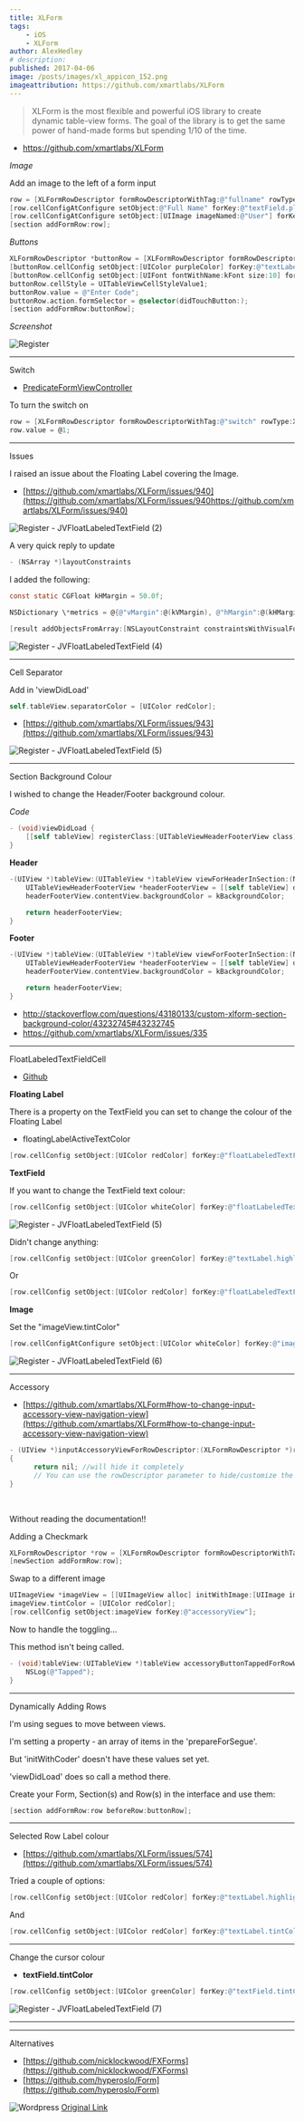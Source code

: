 ```yaml
---
title: XLForm
tags:
    - iOS
    - XLForm
author: AlexHedley
# description: 
published: 2017-04-06
image: /posts/images/xl_appicon_152.png
imageattribution: https://github.com/xmartlabs/XLForm
---
```


> XLForm is the most flexible and powerful iOS library to create dynamic table-view forms. The goal of the library is to get the same power of hand-made forms but spending 1/10 of the time.

- https://github.com/xmartlabs/XLForm

_Image_

Add an image to the left of a form input

```objectivec
row = [XLFormRowDescriptor formRowDescriptorWithTag:@"fullname" rowType:XLFormRowDescriptorTypeText];
[row.cellConfigAtConfigure setObject:@"Full Name" forKey:@"textField.placeholder"];
[row.cellConfigAtConfigure setObject:[UIImage imageNamed:@"User"] forKey:@"imageView.image"];
[section addFormRow:row];
```

_Buttons_

```objectivec
XLFormRowDescriptor *buttonRow = [XLFormRowDescriptor formRowDescriptorWithTag:kButton rowType:XLFormRowDescriptorTypeButton title:@"A 6 digit verification code has been sent via SMS"];
[buttonRow.cellConfig setObject:[UIColor purpleColor] forKey:@"textLabel.color"];
[buttonRow.cellConfig setObject:[UIFont fontWithName:kFont size:10] forKey:@"textLabel.font"];
buttonRow.cellStyle = UITableViewCellStyleValue1;
buttonRow.value = @"Enter Code";
buttonRow.action.formSelector = @selector(didTouchButton:);
[section addFormRow:buttonRow];
```

_Screenshot_

![Register](https://alexhedley.files.wordpress.com/2017/03/register.png?w=175)

* * *

Switch

- [PredicateFormViewController](https://github.com/xmartlabs/XLForm/blob/master/Examples/Objective-C/Examples/PredicateExamples/PredicateFormViewController.m)

To turn the switch on

```objectivec
row = [XLFormRowDescriptor formRowDescriptorWithTag:@"switch" rowType:XLFormRowDescriptorTypeBooleanSwitch title:@"Boolean"];
row.value = @1;
```

* * *

Issues

I raised an issue about the Floating Label covering the Image.

- [https://github.com/xmartlabs/XLForm/issues/940](https://github.com/xmartlabs/XLForm/issues/940https://github.com/xmartlabs/XLForm/issues/940)

![Register - JVFloatLabeledTextField (2)](images/register-jvfloatlabeledtextfield-2.png)

A very quick reply to update

```objectivec
- (NSArray *)layoutConstraints
```

I added the following:

```objectivec
const static CGFloat kHMargin = 50.0f;

NSDictionary \*metrics = @{@"vMargin":@(kVMargin), @"hMargin":@(kHMargin)};

[result addObjectsFromArray:[NSLayoutConstraint constraintsWithVisualFormat:@"H:|-(hMargin)-[floatLabeledTextField]-|" options:0 metrics:metrics views:views]];
```

![Register - JVFloatLabeledTextField (4)](images/register-jvfloatlabeledtextfield-4.png)

* * *

Cell Separator

Add in 'viewDidLoad'

```objectivec
self.tableView.separatorColor = [UIColor redColor];
```

- [https://github.com/xmartlabs/XLForm/issues/943](https://github.com/xmartlabs/XLForm/issues/943)

![Register - JVFloatLabeledTextField (5)](images/register-jvfloatlabeledtextfield-5.png)

* * *

Section Background Colour

I wished to change the Header/Footer background colour.

_Code_

```objectivec
- (void)viewDidLoad {
    [[self tableView] registerClass:[UITableViewHeaderFooterView class] forHeaderFooterViewReuseIdentifier:@"headerFooterReuseIdentifier"];
}
```

**Header**

```objectivec
-(UIView *)tableView:(UITableView *)tableView viewForHeaderInSection:(NSInteger)section {
    UITableViewHeaderFooterView *headerFooterView = [[self tableView] dequeueReusableHeaderFooterViewWithIdentifier:@"headerFooterReuseIdentifier"];
    headerFooterView.contentView.backgroundColor = kBackgroundColor;

    return headerFooterView;
}
```

**Footer**

```objectivec
-(UIView *)tableView:(UITableView *)tableView viewForFooterInSection:(NSInteger)section {
    UITableViewHeaderFooterView *headerFooterView = [[self tableView] dequeueReusableHeaderFooterViewWithIdentifier:@"headerFooterReuseIdentifier"];
    headerFooterView.contentView.backgroundColor = kBackgroundColor;

    return headerFooterView;
}
```

- http://stackoverflow.com/questions/43180133/custom-xlform-section-background-color/43232745#43232745
- https://github.com/xmartlabs/XLForm/issues/335

* * *

FloatLabeledTextFieldCell

- [Github](https://github.com/xmartlabs/XLForm/tree/master/Examples/Objective-C/Examples/CustomRows/FloatLabeledTextField)

**Floating Label**

There is a property on the TextField you can set to change the colour of the Floating Label

- floatingLabelActiveTextColor

```objectivec
[row.cellConfig setObject:[UIColor redColor] forKey:@"floatLabeledTextField.floatingLabelActiveTextColor"];
```

**TextField**

If you want to change the TextField text colour:

```objectivec
[row.cellConfig setObject:[UIColor whiteColor] forKey:@"floatLabeledTextField.textColor"];
```

![Register - JVFloatLabeledTextField (5)](images/register-jvfloatlabeledtextfield-5.png)

Didn't change anything:

```objectivec
[row.cellConfig setObject:[UIColor greenColor] forKey:@"textLabel.highlightedTextColor"];
```

Or

```objectivec
[row.cellConfig setObject:[UIColor redColor] forKey:@"floatLabeledTextField.floatingLabel.textColor"];
```

**Image**

Set the "imageView.tintColor"

```objectivec
[row.cellConfigAtConfigure setObject:[UIColor whiteColor] forKey:@"imageView.tintColor"];
```

![Register - JVFloatLabeledTextField (6)](images/register-jvfloatlabeledtextfield-6.png)

* * *

Accessory

- [https://github.com/xmartlabs/XLForm#how-to-change-input-accessory-view-navigation-view](https://github.com/xmartlabs/XLForm#how-to-change-input-accessory-view-navigation-view)

```objectivec
- (UIView *)inputAccessoryViewForRowDescriptor:(XLFormRowDescriptor *)rowDescriptor
{
      return nil; //will hide it completely
      // You can use the rowDescriptor parameter to hide/customize the accessory view for a particular rowDescriptor type.
}
```
 

Without reading the documentation!!

Adding a Checkmark

```objectivec
XLFormRowDescriptor *row = [XLFormRowDescriptor formRowDescriptorWithTag:@"Check" rowType:XLFormRowDescriptorTypeBooleanCheck title:NSLocalizedString(@"Check", nil)];
[newSection addFormRow:row];
```

Swap to a different image

```objectivec
UIImageView *imageView = [[UIImageView alloc] initWithImage:[UIImage imageNamed:@"Circle"]];
imageView.tintColor = [UIColor redColor];
[row.cellConfig setObject:imageView forKey:@"accessoryView"];
```

Now to handle the toggling...

This method isn't being called.

```objectivec
- (void)tableView:(UITableView *)tableView accessoryButtonTappedForRowWithIndexPath:(NSIndexPath *)indexPath {
    NSLog(@"Tapped");
}
```

* * *

Dynamically Adding Rows

I'm using segues to move between views.

I'm setting a property - an array of items in the 'prepareForSegue'.

But 'initWithCoder' doesn't have these values set yet.

'viewDidLoad' does so call a method there.

Create your Form, Section(s) and Row(s) in the interface and use them:

```objectivec
[section addFormRow:row beforeRow:buttonRow];
```

* * *

Selected Row Label colour

- [https://github.com/xmartlabs/XLForm/issues/574](https://github.com/xmartlabs/XLForm/issues/574)

Tried a couple of options:

```objectivec
[row.cellConfig setObject:[UIColor redColor] forKey:@"textLabel.highlightedTextColor"];
```

And

```objectivec
[row.cellConfig setObject:[UIColor redColor] forKey:@"textLabel.tintColor"];
```

* * *

Change the cursor colour

- **textField.tintColor**

```objectivec
[row.cellConfig setObject:[UIColor greenColor] forKey:@"textField.tintColor"];
```

![Register - JVFloatLabeledTextField (7)](images/register-jvfloatlabeledtextfield-7.png)

* * *

* * *

Alternatives

- [https://github.com/nicklockwood/FXForms](https://github.com/nicklockwood/FXForms)
- [https://github.com/hyperoslo/Form](https://github.com/hyperoslo/Form)

![Wordpress](../images/wordpress.png "Wordpress") [Original Link](https://alexhedley.wordpress.com/2017/04/06/xlform/)
